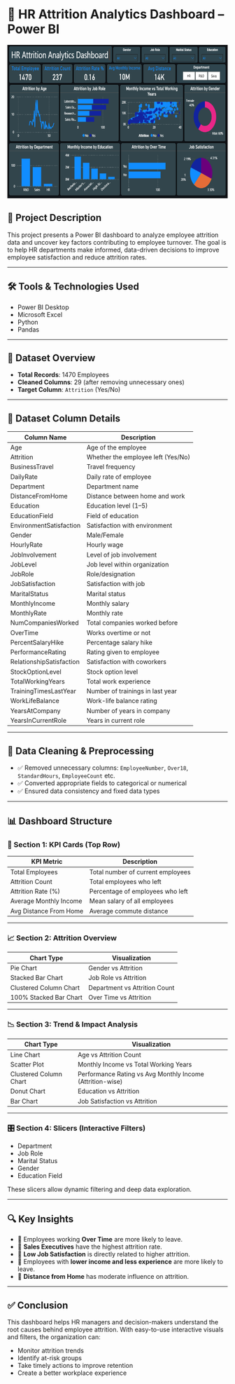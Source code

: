# 🧠 HR Attrition Analytics Dashboard – Power BI

<!-- Profile Banner GIF -->
<p align="center">
  <img src="https://github.com/SENARUL-2S/HR-Attrition-Analytics-Dashboard-Using-Power-BI-/blob/main/HR Attrition Dashboard.png" width="900" height ="350" alt="Coding gif"/>
</p>

## 📌 Project Description
This project presents a Power BI dashboard to analyze employee attrition data and uncover key factors contributing to employee turnover. The goal is to help HR departments make informed, data-driven decisions to improve employee satisfaction and reduce attrition rates.

---

## 🛠️ Tools & Technologies Used
- Power BI Desktop  
- Microsoft Excel  
- Python  
- Pandas

---

## 📂 Dataset Overview
- **Total Records**: 1470 Employees  
- **Cleaned Columns**: 29 (after removing unnecessary ones)  
- **Target Column**: `Attrition` (Yes/No)

---

## 📑 Dataset Column Details

| Column Name               | Description                                 |
|--------------------------|---------------------------------------------|
| Age                      | Age of the employee                         |
| Attrition                | Whether the employee left (Yes/No)          |
| BusinessTravel           | Travel frequency                            |
| DailyRate                | Daily rate of employee                      |
| Department               | Department name                             |
| DistanceFromHome         | Distance between home and work              |
| Education                | Education level (1–5)                       |
| EducationField           | Field of education                          |
| EnvironmentSatisfaction  | Satisfaction with environment               |
| Gender                   | Male/Female                                 |
| HourlyRate               | Hourly wage                                 |
| JobInvolvement           | Level of job involvement                    |
| JobLevel                 | Job level within organization               |
| JobRole                  | Role/designation                            |
| JobSatisfaction          | Satisfaction with job                       |
| MaritalStatus            | Marital status                              |
| MonthlyIncome            | Monthly salary                              |
| MonthlyRate              | Monthly rate                                |
| NumCompaniesWorked       | Total companies worked before               |
| OverTime                 | Works overtime or not                       |
| PercentSalaryHike        | Percentage salary hike                      |
| PerformanceRating        | Rating given to employee                    |
| RelationshipSatisfaction | Satisfaction with coworkers                 |
| StockOptionLevel         | Stock option level                          |
| TotalWorkingYears        | Total work experience                       |
| TrainingTimesLastYear    | Number of trainings in last year            |
| WorkLifeBalance          | Work-life balance rating                    |
| YearsAtCompany           | Number of years in company                  |
| YearsInCurrentRole       | Years in current role                       |

---

## 🧹 Data Cleaning & Preprocessing
- ✅ Removed unnecessary columns: `EmployeeNumber`, `Over18`, `StandardHours`, `EmployeeCount` etc.
- ✅ Converted appropriate fields to categorical or numerical
- ✅ Ensured data consistency and fixed data types

---

## 📊 Dashboard Structure

### 🧷 Section 1: KPI Cards (Top Row)
| KPI Metric              | Description                                |
|-------------------------|--------------------------------------------|
| Total Employees         | Total number of current employees          |
| Attrition Count         | Total employees who left                   |
| Attrition Rate (%)      | Percentage of employees who left           |
| Average Monthly Income  | Mean salary of all employees               |
| Avg Distance From Home  | Average commute distance                   |

---

### 📈 Section 2: Attrition Overview
| Chart Type              | Visualization                             |
|-------------------------|--------------------------------------------|
| Pie Chart               | Gender vs Attrition                        |
| Stacked Bar Chart       | Job Role vs Attrition                      |
| Clustered Column Chart  | Department vs Attrition Count              |
| 100% Stacked Bar Chart  | Over Time vs Attrition                     |

---

### 📉 Section 3: Trend & Impact Analysis
| Chart Type              | Visualization                             |
|-------------------------|--------------------------------------------|
| Line Chart              | Age vs Attrition Count                     |
| Scatter Plot            | Monthly Income vs Total Working Years      |
| Clustered Column Chart  | Performance Rating vs Avg Monthly Income (Attrition-wise) |
| Donut Chart             | Education vs Attrition                     |
| Bar Chart               | Job Satisfaction vs Attrition              |

---

### 🎛️ Section 4: Slicers (Interactive Filters)
- Department  
- Job Role  
- Marital Status  
- Gender  
- Education Field

These slicers allow dynamic filtering and deep data exploration.

---

## 🔍 Key Insights

- 📌 Employees working **Over Time** are more likely to leave.
- 📌 **Sales Executives** have the highest attrition rate.
- 📌 **Low Job Satisfaction** is directly related to higher attrition.
- 📌 Employees with **lower income and less experience** are more likely to leave.
- 📌 **Distance from Home** has moderate influence on attrition.

---

## ✅ Conclusion
This dashboard helps HR managers and decision-makers understand the root causes behind employee attrition. With easy-to-use interactive visuals and filters, the organization can:

- Monitor attrition trends  
- Identify at-risk groups  
- Take timely actions to improve retention  
- Create a better workplace experience  

